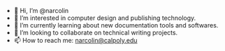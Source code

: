 - 👋 Hi, I’m @narcolin
- 👀 I’m interested in computer design and publishing technology.
- 🌱 I’m currently learning about new documentation tools and softwares.
- 💞️ I’m looking to collaborate on technical writing projects.
- 📫 How to reach me: narcolin@calpoly.edu

<!---
narcolin/narcolin is a ✨ special ✨ repository because its `README.md` (this file) appears on your GitHub profile.
You can click the Preview link to take a look at your changes.
--->

